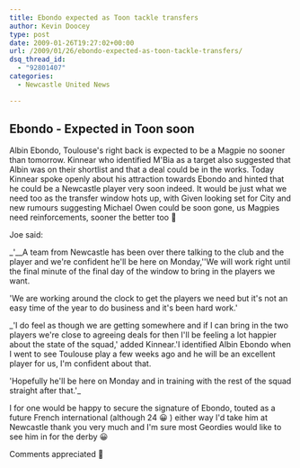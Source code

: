 ```yaml
---
title: Ebondo expected as Toon tackle transfers
author: Kevin Doocey
type: post
date: 2009-01-26T19:27:02+00:00
url: /2009/01/26/ebondo-expected-as-toon-tackle-transfers/
dsq_thread_id:
  - "92801407"
categories:
  - Newcastle United News

---
```

## Ebondo - Expected in Toon soon

Albin Ebondo, Toulouse's right back is expected to be a Magpie no sooner than tomorrow. Kinnear who identified M'Bia as a target also suggested that Albin was on their shortlist and that a deal could be in the works. Today Kinnear spoke openly about his attraction towards Ebondo and hinted that he could be a Newcastle player very soon indeed. It would be just what we need too as the transfer window hots up, with Given looking set for City and new rumours suggesting Michael Owen could be soon gone, us Magpies need reinforcements, sooner the better too 🙂

Joe said:

_'__A team from Newcastle has been over there talking to the club and the player and we're confident he'll be here on Monday,''We will work right until the final minute of the final day of the window to bring in the players we want.

'We are working around the clock to get the players we need but it's not an easy time of the year to do business and it's been hard work.'


_'I do feel as though we are getting somewhere and if I can bring in the two players we're close to agreeing deals for then I'll be feeling a lot happier about the state of the squad,' added Kinnear.'I identified Albin Ebondo when I went to see Toulouse play a few weeks ago and he will be an excellent player for us, I'm confident about that.

'Hopefully he'll be here on Monday and in training with the rest of the squad straight after that.'_

I for one would be happy to secure the signature of Ebondo, touted as a future French international (although 24 😀 ) either way I'd take him at Newcastle thank you very much and I'm sure most Geordies would like to see him in for the derby 😀

Comments appreciated 🙂
